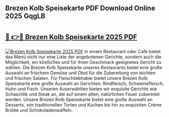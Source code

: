 ## Brezen Kolb Speisekarte PDF Download Online 2025 GqgLB

# <h2><a href="http://gcckef.nevu.top/?p=Brezen+Kolb+Speisekarte">🔗 👉🔴 Brezen Kolb Speisekarte 2025 PDF</a></h2>

[![Brezen Kolb Speisekarte 2025 PDF](https://i.imgur.com/dBaPXMq.png)](http://gcckef.nevu.top/?p=Brezen+Kolb+Speisekarte)
In einem Restaurant oder Café bietet das Menü nicht nur eine Liste der angebotenen Gerichte, sondern auch die Möglichkeit, ein köstliches und für Ihren Geschmack geeignetes Gericht zu wählen. Die Brezen Kolb Speisekarte unseres Restaurants bietet eine große Auswahl an frischem Gemüse und Obst für die Zubereitung von leichten und frischen Salaten. Für Fleischliebhaber bietet unsere Brezen Kolb Speisekarte eine große Auswahl an Gerichten: Rindfleisch, Schweinefleisch, Huhn und Fisch. Unseren Auserwählten bieten wir exquisite Gerichte wie Schaschlik und Steak an, die auf einem alten, natürlichen Feuer zubereitet werden. Unsere Brezen Kolb Speisekarte bietet eine große Auswahl an Desserts, von traditionellen Torten und Kuchen bis hin zu exquisiten Crème Brûlée und Schokoladenwaffeln.
